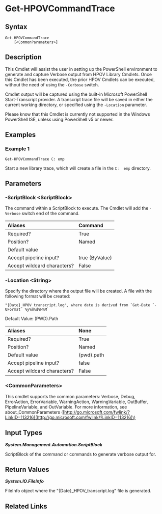 ﻿---
description: Start an HPOV Library Verbose Trace.
---

# Get-HPOVCommandTrace

## Syntax

```text
Get-HPOVCommandTrace
    [<CommonParameters>]
```

## Description

This Cmdlet will assist the user in setting up the PowerShell environment to generate and capture Verbose output from HPOV Library Cmdlets.  Once this Cmdlet has been executed, the prior HPOV Cmdlets can be executed, without the need of using the `-Cerbose` switch.

Cmdlet output will be captured using the built-in Microsoft PowerShell Start-Transcript provider.  A transcript trace file will be saved in either the current working directory, or specified using the `-Location` parameter.

Please know that this Cmdlet is currently not supported in the Windows PowerShell ISE, unless using PowerShell v5 or newer.

## Examples

###  Example 1 

```text
Get-HPOVCommandTrace C:	emp

```

Start a new library trace, which will create a file in the `C:	emp` directory.

## Parameters

### -ScriptBlock &lt;ScriptBlock&gt;

The command within a ScriptBlock to execute.  The Cmdlet will add the `-Verbose` switch end of the command.

| Aliases | Command |
| :--- | :--- |
| Required? | True |
| Position? | Named |
| Default value |  |
| Accept pipeline input? | true (ByValue) |
| Accept wildcard characters? | False |

### -Location &lt;String&gt;

Specify the directory where the output file will be created.  A file with the following format will be created:

	"{Date}_HPOV_transcript.log", where date is derived from `Get-Date `-UFormat` %y%m%d%H%M`

Default Value: (PWD).Path

| Aliases | None |
| :--- | :--- |
| Required? | True |
| Position? | Named |
| Default value | (pwd).path |
| Accept pipeline input? | false |
| Accept wildcard characters? | False |

### &lt;CommonParameters&gt;

This cmdlet supports the common parameters: Verbose, Debug, ErrorAction, ErrorVariable, WarningAction, WarningVariable, OutBuffer, PipelineVariable, and OutVariable. For more information, see about\_CommonParameters \([http://go.microsoft.com/fwlink/?LinkID=113216](http://go.microsoft.com/fwlink/?LinkID=113216)\)

## Input Types

_**System.Management.Automation.ScriptBlock**_

ScriptBlock of the command or commands to generate verbose output for.

## Return Values

_**System.IO.FileInfo**_

FileInfo object where the "{Date}_HPOV_transcript.log" file is generated.

## Related Links

